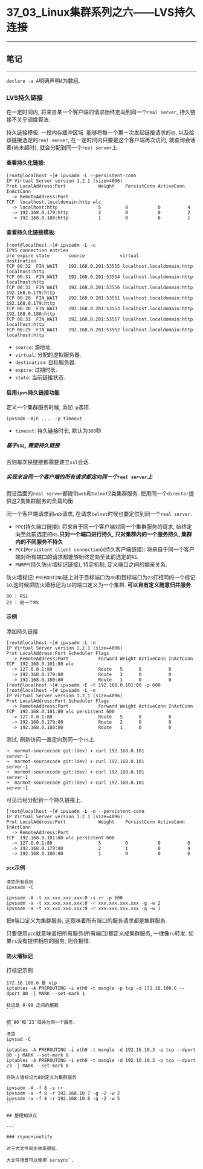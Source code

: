 # 37_03_Linux集群系列之六——LVS持久连接

---

## 笔记

---

`declare -a A`明确声明`A`为数组.

### LVS持久链接

在一定时间内, 将来自某一个客户端的请求始终定向到同一个`real server`, 持久链接不关乎调度算法.

持久链接模板: 一段内存缓冲区域. 能够将每一个第一次发起链接请求的ip, 以及给该链接选定的`real server`, 在一定时间内只要是这个客户端再次访问, 就查询会话表(尚未超时), 就会分配到同一个`real server`上.

#### 查看持久化链接:

```
[root@localhost ~]# ipvsadm -L --persistent-conn
IP Virtual Server version 1.2.1 (size=4096)
Prot LocalAddress:Port            Weight    PersistConn ActiveConn InActConn
  -> RemoteAddress:Port
TCP  localhost.localdomain:http wlc
  -> localhost:http               5         0           0          4
  -> 192.168.0.179:http           2         0           0          2
  -> 192.168.0.180:http           1         0           0          1
```

#### 查看持久化链接模板:

```
[root@localhost ~]# ipvsadm -L -c
IPVS connection entries
pro expire state       source             virtual            destination
TCP 00:32  FIN_WAIT    192.168.0.201:53555 localhost.localdomain:http localhost:http
TCP 00:31  FIN_WAIT    192.168.0.201:53554 localhost.localdomain:http localhost:http
TCP 00:33  FIN_WAIT    192.168.0.201:53556 localhost.localdomain:http 192.168.0.179:http
TCP 00:28  FIN_WAIT    192.168.0.201:53551 localhost.localdomain:http 192.168.0.179:http
TCP 00:30  FIN_WAIT    192.168.0.201:53553 localhost.localdomain:http 192.168.0.180:http
TCP 00:33  FIN_WAIT    192.168.0.201:53557 localhost.localdomain:http localhost:http
TCP 00:29  FIN_WAIT    192.168.0.201:53552 localhost.localdomain:http localhost:http
```

* `source`: 源地址.
* `virtual`: 分配的虚拟服务器.
* `destination`: 目标服务器.
* `expire`: 过期时长.
* `state`: 当前链接状态.

#### 启用`ipvs`持久链接功能

定义一个集群服务时候, 添加`-p`选项.

`ipvsadm -A|E .... -p timeout`

* `timeout`: 持久链接时长, 默认为`300`秒.

##### 基于`SSL`, 需要持久链接

否则每次换链接都需要建立`ssl`会话.

##### 实现来自同一个客户端的所有请求都定向同一个`real server`上

假设后面的`real server`都提供`web`和`telnet`2类集群服务. 使用同一个`director`提供这2类集群服务的负载均衡.

同一个客户端请求到`web`请求, 在请求`telnet`时候也要定位到同一个`real server`.

* `PPC`(持久端口链接): 将来自于同一个客户端对同一个集群服务的请求, 始终定向至此前选定的`RS`.**只对一个端口进行持久, 只对集群内的一个服务持久, 集群内的不同服务不持久**
* `PCC`(`Persistent client connection`)(持久客户端链接): 将来自于同一个客户端对所有端口的请求都能够始终定向至此前选定的`RS`.
* `PNMPP`(持久防火墙标记链接), 特定机制, 定义端口之间的姻亲关系.

防火墙标记: `PREROUTING`链上对于目标端口为`80`和目标端口为`23`打相同的一个标记`10`.这时候把防火墙标记为`10`的端口定义为一个集群. **可以自有定义随意归并服务**.

```
80 : RS1
23 : 同一个RS
```

#### 示例

添加持久链接

```
[root@localhost ~]# ipvsadm -L -n
IP Virtual Server version 1.2.1 (size=4096)
Prot LocalAddress:Port Scheduler Flags
  -> RemoteAddress:Port           Forward Weight ActiveConn InActConn
TCP  192.168.0.101:80 wlc
  -> 127.0.0.1:80                 Route   5      0          0
  -> 192.168.0.179:80             Route   2      0          0
  -> 192.168.0.180:80             Route   1      0          0
[root@localhost ~]# ipvsadm -E -t 192.168.0.101:80 -p 600
[root@localhost ~]# ipvsadm -L -n
IP Virtual Server version 1.2.1 (size=4096)
Prot LocalAddress:Port Scheduler Flags
  -> RemoteAddress:Port           Forward Weight ActiveConn InActConn
TCP  192.168.0.101:80 wlc persistent 600
  -> 127.0.0.1:80                 Route   5      0          0
  -> 192.168.0.179:80             Route   2      0          0
  -> 192.168.0.180:80             Route   1      0          0
```

测试, 刷新访问一直定向到同一个`rs`上.

```
➜  marmot-sourcecode git:(dev) ✗ curl 192.168.0.101
server-1
➜  marmot-sourcecode git:(dev) ✗ curl 192.168.0.101
server-1
➜  marmot-sourcecode git:(dev) ✗ curl 192.168.0.101
server-1
➜  marmot-sourcecode git:(dev) ✗ curl 192.168.0.101
server-1
```

可见已经分配到一个持久链接上.
```
[root@localhost ~]# ipvsadm -L -n --persistent-conn
IP Virtual Server version 1.2.1 (size=4096)
Prot LocalAddress:Port            Weight    PersistConn ActiveConn InActConn
  -> RemoteAddress:Port
TCP  192.168.0.101:80 wlc persistent 600
  -> 127.0.0.1:80                 5         0           0          0
  -> 192.168.0.179:80             2         1           0          4
  -> 192.168.0.180:80             1         0           0          0
 ```
 
#### `pcc`示例

```
清空所有规则
ipvsadm -C

ipvsadm -A -t xx.xxx.xxx.xxx:0 -s rr -p 600
ipvsadm -a -t xx.xxx.xxx.xxx:0 -r xxx.xxx.xxx.xxx -g -w 2
ipvsadm -a -t xx.xxx.xxx.xxx:0 -r xxx.xxx.xxx.xxx -g -w 1
```

把`0`端口定义为集群服务, 这意味着所有端口的服务请求都是集群服务.

只要使用`pcc`就意味着把所有服务(所有端口)都定义成集群服务, 一律像`rs`转发. 如果`rs`没有提供相应的服务, 则会报错. 
 
#### 防火墙标记

打标记示例

````
172.16.100.6 是 vip
iptables -A PREROUTING -i eth0 -t mangle -p tcp -d 172.16.100.6 --dport 80 -j MARK --set-mark 1

标记是 0-99 之间的整数
``` 

把`80`和`23`归并为同一个服务.
```
清空
ipvsad -C

iptables -A PREROUTING -i eth0 -t mangle -d 192.16.10.3 -p tcp --dport 80 -j MARK --set-mark 8
iptables -A PREROUTING -i eth0 -t mangle -d 192.16.10.3 -p tcp --dport 23 -j MARK --set-mark 8

将防火墙标记为8的定义为集群服务

ipvsadm -A -f 8 -s rr
ipvsadm -a -f 8 -r 192.168.10.7 -g -2 -w 2
ipvsadm -a -f 8 -r 192.168.10.8 -g -2 -w 5
```
 
## 整理知识点

---

### rsync+inotify

对于大文件同步效率很低.

大文件场景可以使用`sersync`.

